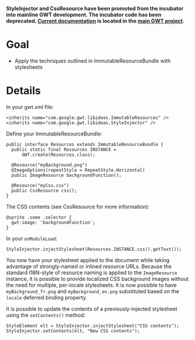 **StyleInjector and CssResource have been promoted from the incubator into mainline GWT development.  The incubator code has been deprecated.  [Current documentation](http://code.google.com/p/google-web-toolkit/wiki/ClientBundle) is located in the [main GWT project](http://code.google.com/p/google-web-toolkit).**

# Goal #

  * Apply the techniques outlined in ImmutableResourceBundle with stylesheets

# Details #

In your gwt.xml file:
```
<inherits name="com.google.gwt.libideas.ImmutableResources" />
<inherits name="com.google.gwt.libideas.StyleInjector" />
```

Define your ImmutableResourceBundle:
```
public interface Resources extends ImmutableResourceBundle {
  public static final Resources INSTANCE =
      GWT.create(Resources.class);

  @Resource("myBackground.png")
  @ImageOptions(repeatStyle = RepeatStyle.Horizontal)
  public ImageResource backgroundFunction();

  @Resource("myCss.css")
  public CssResource css();
}
```

The CSS contents (see CssResource for more information):
```
@sprite .some .selector {
  gwt-image: 'backgroundFunction';
}

```

In your `onModuleLoad`:
```
StyleInjector.injectStylesheet(Resources.INSTANCE.css().getText());
```


You now have your stylesheet applied to the document while taking advantage of strongly-named or inlined resource URLs.  Because the standard I18N-style of resource naming is applied to the `ImageResource` instance, it is possible to provide localized CSS background images without the need for multiple, per-locale stylesheets.  It is now possible to have `myBackground_fr.png` and `myBackground_en.png` substituted based on the `locale` deferred binding property.

It is possible to update the contents of a previously-injected stylesheet using the `setContents()` method:
```
StyleElement elt = StyleInjector.injectStylesheet("CSS contents");
StyleInjector.setContents(elt, "New CSS contents");
```